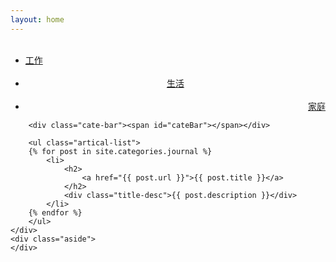 ```yaml
---
layout: home
---
```


<div class="index-content 家庭">
    <div class="section">
        <ul class="artical-cate">
            <li><a href="/"><span>工作</span></a></li>
            <li style="text-align:center"><a href="/生活"><span>生活</span></a></li>
            <li class="on" style="text-align:right"><a href="/家庭"><span>家庭</span></a></li>
        </ul>

        <div class="cate-bar"><span id="cateBar"></span></div>

        <ul class="artical-list">
        {% for post in site.categories.journal %}
            <li>
                <h2>
                    <a href="{{ post.url }}">{{ post.title }}</a>
                </h2>
                <div class="title-desc">{{ post.description }}</div>
            </li>
        {% endfor %}
        </ul>
    </div>
    <div class="aside">
    </div>
</div>

